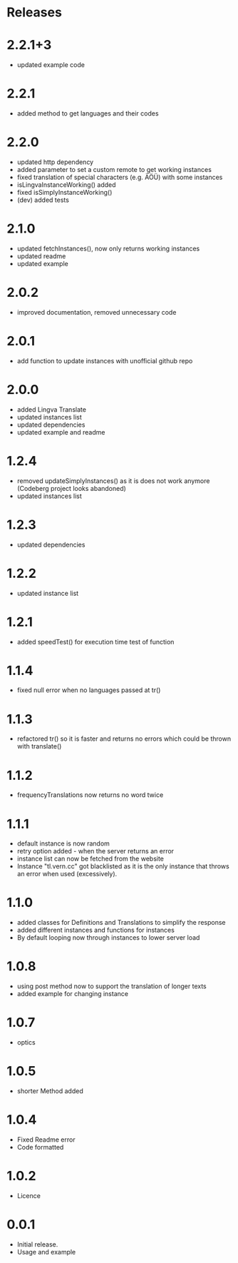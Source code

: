# Releases

# 2.2.1+3
- updated example code

# 2.2.1
- added method to get languages and their codes

# 2.2.0
- updated http dependency
- added parameter to set a custom remote to get working instances
- fixed translation of special characters (e.g. ÄÖÜ) with some instances
- isLingvaInstanceWorking() added
- fixed isSimplyInstanceWorking()
- (dev) added tests

# 2.1.0
- updated fetchInstances(), now only returns working instances
- updated readme
- updated example


# 2.0.2
- improved documentation, removed unnecessary code

# 2.0.1
- add function to update instances with unofficial github repo

# 2.0.0
- added Lingva Translate
- updated instances list
- updated dependencies
- updated example and readme

# 1.2.4
- removed updateSimplyInstances() as it is does not work anymore (Codeberg project looks abandoned)
- updated instances list

# 1.2.3
- updated dependencies

# 1.2.2
- updated instance list

# 1.2.1
- added speedTest() for execution time test of function

# 1.1.4
- fixed null error when no languages passed at tr()

# 1.1.3
- refactored tr() so it is faster and returns no errors which could be thrown with translate()

# 1.1.2
- frequencyTranslations now returns no word twice

# 1.1.1
- default instance is now random
- retry option added - when the server returns an error
- instance list can now be fetched from the website
- Instance "tl.vern.cc" got blacklisted as it is the only instance that throws an error when used (excessively).

# 1.1.0
- added classes for Definitions and Translations to simplify the response
- added different instances and functions for instances
- By default looping now through instances to lower server load

# 1.0.8
- using post method now to support the translation of longer texts
- added example for changing instance 

# 1.0.7
- optics

# 1.0.5
- shorter Method added

# 1.0.4
- Fixed Readme error
- Code formatted

# 1.0.2
- Licence

# 0.0.1
- Initial release.
- Usage and example
